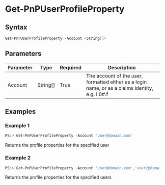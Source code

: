 # Get-PnPUserProfileProperty

## Syntax
```powershell
Get-PnPUserProfileProperty -Account <String[]>
```


## Parameters
Parameter|Type|Required|Description
---------|----|--------|-----------
|Account|String[]|True|The account of the user, formatted either as a login name, or as a claims identity, e.g. i:0#.f|membership|user@domain.com|
## Examples

### Example 1
```powershell
PS:> Get-PnPUserProfileProperty -Account 'user@domain.com'
```
Returns the profile properties for the specified user

### Example 2
```powershell
PS:> Get-PnPUserProfileProperty -Account 'user@domain.com','user2@domain.com'
```
Returns the profile properties for the specified users
